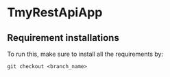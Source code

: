 # TmyRestApiApp

## Requirement installations ##
To run this, make sure to install all the requirements by:

```
git checkout <branch_name>
```

